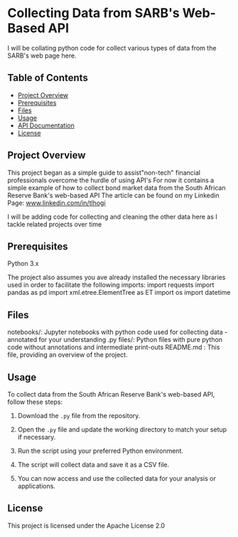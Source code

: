 # Collecting Data from SARB's Web-Based API

I will be collating python code for collect various types of data from the SARB's web page here.

## Table of Contents

- [Project Overview](#project-overview)
- [Prerequisites](#prerequisites)
- [Files](#files)
- [Usage](#usage)
- [API Documentation](#api-documentation)
- [License](#license)

## Project Overview

This project began as a simple guide to assist"non-tech" financial professionals overcome the hurdle of using API's
For now it contains a simple example of how to collect bond market data from the South African Reserve Bank's web-based API
The article can be found on my Linkedin Page: www.linkedin.com/in/tlhogi

I will be adding code for collecting and cleaning the other data here as I tackle related projects over time

## Prerequisites

Python 3.x

The project also assumes you ave already installed the necessary libraries used in order to facilitate the following imports:
import requests
import pandas as pd
import xml.etree.ElementTree as ET
import os
import datetime

## Files

notebooks/: Jupyter notebooks with python code used for collecting data - annotated for your understanding
.py files/: Python files with pure python code without annotations and intermediate print-outs
README.md : This file, providing an overview of the project.

## Usage

To collect data from the South African Reserve Bank's web-based API, follow these steps:

1. Download the `.py` file from the repository.

2. Open the `.py` file and update the working directory to match your setup if necessary.

3. Run the script using your preferred Python environment.

4. The script will collect data and save it as a CSV file.

5. You can now access and use the collected data for your analysis or applications.

## License

This project is licensed under the Apache License 2.0
